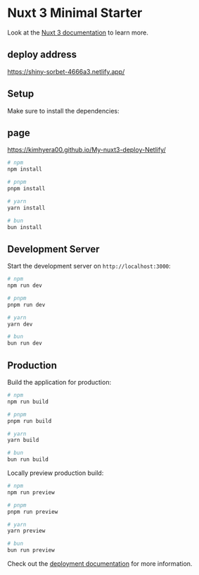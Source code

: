 # Nuxt 3 Minimal Starter

Look at the [Nuxt 3 documentation](https://nuxt.com/docs/getting-started/introduction) to learn more.


## deploy address 

https://shiny-sorbet-4666a3.netlify.app/

## Setup

Make sure to install the dependencies:



## page
https://kimhyera00.github.io/My-nuxt3-deploy-Netlify/

```bash
# npm
npm install

# pnpm
pnpm install

# yarn
yarn install

# bun
bun install
```



## Development Server

Start the development server on `http://localhost:3000`:

```bash
# npm
npm run dev

# pnpm
pnpm run dev

# yarn
yarn dev

# bun
bun run dev
```

## Production

Build the application for production:

```bash
# npm
npm run build

# pnpm
pnpm run build

# yarn
yarn build

# bun
bun run build
```

Locally preview production build:

```bash
# npm
npm run preview

# pnpm
pnpm run preview

# yarn
yarn preview

# bun
bun run preview
```

Check out the [deployment documentation](https://nuxt.com/docs/getting-started/deployment) for more information.
